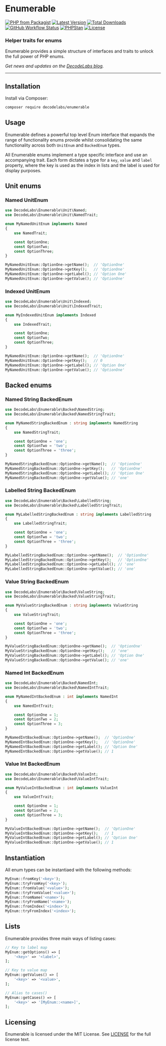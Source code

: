 # Enumerable

[![PHP from Packagist](https://img.shields.io/packagist/php-v/decodelabs/enumerable?style=flat)](https://packagist.org/packages/decodelabs/enumerable)
[![Latest Version](https://img.shields.io/packagist/v/decodelabs/enumerable.svg?style=flat)](https://packagist.org/packages/decodelabs/enumerable)
[![Total Downloads](https://img.shields.io/packagist/dt/decodelabs/enumerable.svg?style=flat)](https://packagist.org/packages/decodelabs/enumerable)
[![GitHub Workflow Status](https://img.shields.io/github/actions/workflow/status/decodelabs/enumerable/integrate.yml?branch=develop)](https://github.com/decodelabs/enumerable/actions/workflows/integrate.yml)
[![PHPStan](https://img.shields.io/badge/PHPStan-enabled-44CC11.svg?longCache=true&style=flat)](https://github.com/phpstan/phpstan)
[![License](https://img.shields.io/packagist/l/decodelabs/enumerable?style=flat)](https://packagist.org/packages/decodelabs/enumerable)

### Helper traits for enums

Enumerable provides a simple structure of interfaces and traits to unlock the full power of PHP enums.

_Get news and updates on the [DecodeLabs blog](https://blog.decodelabs.com)._

---

## Installation

Install via Composer:

```bash
composer require decodelabs/enumerable
```

## Usage

Enumerable defines a powerful top level Enum interface that expands the range of functionality enums provide whilst consolidating the same functionality across both <code>UnitEnum</code> and <code>BackedEnum</code> types.

All Enumerable enums implement a type specific interface and use an accompanying trait. Each form dictates a type for a <code>key</code>, <code>value</code> and <code>label</code> property, where the key is used as the index in lists and the label is used for display purposes.


## Unit enums

### Named UnitEnum

```php
use DecodeLabs\Enumerable\Unit\Named;
use DecodeLabs\Enumerable\Unit\NamedTrait;

enum MyNamedUnitEnum implements Named
{
    use NamedTrait;

    const OptionOne;
    const OptionTwo;
    const OptionThree;
}

MyNamedUnitEnum::OptionOne->getName();  // 'OptionOne'
MyNamedUnitEnum::OptionOne->getKey();   // 'OptionOne'
MyNamedUnitEnum::OptionOne->getLabel(); // 'Option One'
MyNamedUnitEnum::OptionOne->getValue(); // 'OptionOne'
```

### Indexed UnitEnum

```php
use DecodeLabs\Enumerable\Unit\Indexed;
use DecodeLabs\Enumerable\Unit\IndexedTrait;

enum MyIndexedUnitEnum implements Indexed
{
    use IndexedTrait;

    const OptionOne;
    const OptionTwo;
    const OptionThree;
}

MyNamedUnitEnum::OptionOne->getName();  // 'OptionOne'
MyNamedUnitEnum::OptionOne->getKey();   // 0
MyNamedUnitEnum::OptionOne->getLabel(); // 'Option One'
MyNamedUnitEnum::OptionOne->getValue(); // 'OptionOne'
```

## Backed enums

### Named String BackedEnum

```php
use DecodeLabs\Enumerable\Backed\NamedString;
use DecodeLabs\Enumerable\Backed\NamedStringTrait;

enum MyNamedStringBackedEnum : string implements NamedString
{
    use NamedStringTrait;

    const OptionOne = 'one';
    const OptionTwo = 'two';
    const OptionThree = 'three';
}

MyNamedStringBackedEnum::OptionOne->getName();  // 'OptionOne'
MyNamedStringBackedEnum::OptionOne->getKey();   // 'OptionOne'
MyNamedStringBackedEnum::OptionOne->getLabel(); // 'Option One'
MyNamedStringBackedEnum::OptionOne->getValue(); // 'one'
```

### Labelled String BackedEnum

```php
use DecodeLabs\Enumerable\Backed\LabelledString;
use DecodeLabs\Enumerable\Backed\LabelledStringTrait;

enum MyLabelledStringBackedEnum : string implements LabelledString
{
    use LabelledStringTrait;

    const OptionOne = 'one';
    const OptionTwo = 'two';
    const OptionThree = 'three';
}

MyLabelledStringBackedEnum::OptionOne->getName();  // 'OptionOne'
MyLabelledStringBackedEnum::OptionOne->getKey();   // 'OptionOne'
MyLabelledStringBackedEnum::OptionOne->getLabel(); // 'one'
MyLabelledStringBackedEnum::OptionOne->getValue(); // 'one'
```

### Value String BackedEnum

```php
use DecodeLabs\Enumerable\Backed\ValueString;
use DecodeLabs\Enumerable\Backed\ValueStringTrait;

enum MyValueStringBackedEnum : string implements ValueString
{
    use ValueStringTrait;

    const OptionOne = 'one';
    const OptionTwo = 'two';
    const OptionThree = 'three';
}

MyValueStringBackedEnum::OptionOne->getName();  // 'OptionOne'
MyValueStringBackedEnum::OptionOne->getKey();   // 'one'
MyValueStringBackedEnum::OptionOne->getLabel(); // 'Option One'
MyValueStringBackedEnum::OptionOne->getValue(); // 'one'
```

### Named Int BackedEnum

```php
use DecodeLabs\Enumerable\Backed\NamedInt;
use DecodeLabs\Enumerable\Backed\NamedIntTrait;

enum MyNamedIntBackedEnum : int implements NamedInt
{
    use NamedIntTrait;

    const OptionOne = 1;
    const OptionTwo = 2;
    const OptionThree = 3;
}

MyNamedIntBackedEnum::OptionOne->getName();  // 'OptionOne'
MyNamedIntBackedEnum::OptionOne->getKey();   // 'OptionOne'
MyNamedIntBackedEnum::OptionOne->getLabel(); // 'Option One'
MyNamedIntBackedEnum::OptionOne->getValue(); // 1
```

### Value Int BackedEnum

```php
use DecodeLabs\Enumerable\Backed\ValueInt;
use DecodeLabs\Enumerable\Backed\ValueIntTrait;

enum MyValueIntBackedEnum : int implements ValueInt
{
    use ValueIntTrait;

    const OptionOne = 1;
    const OptionTwo = 2;
    const OptionThree = 3;
}

MyValueIntBackedEnum::OptionOne->getName();  // 'OptionOne'
MyValueIntBackedEnum::OptionOne->getKey();   // 1
MyValueIntBackedEnum::OptionOne->getLabel(); // 'Option One'
MyValueIntBackedEnum::OptionOne->getValue(); // 1
```

## Instantiation

All enum types can be instantiaed with the following methods:

```php
MyEnum::fromKey('<key>');
MyEnum::tryFromKey('<key>');
MyEnum::fromValue('<value>');
MyEnum::tryFromValue('<value>');
MyEnum::fromName('<name>');
MyEnum::tryFromName('<name>');
MyEnum::fromIndex('<index>');
MyEnum::tryFromIndex('<index>');
```


## Lists

Enumerable provides three main ways of listing cases:

```php
// Key to label map
MyEnum::getOptions() => [
    '<key>' => '<label>',
];

// Key to value map
MyEnum::getValues() => [
    '<key>' => '<value>',
];

// Alias to cases()
MyEnum::getCases() => [
    '<key>' => '[MyEnum::<name>]',
];
```

## Licensing

Enumerable is licensed under the MIT License. See [LICENSE](./LICENSE) for the full license text.
